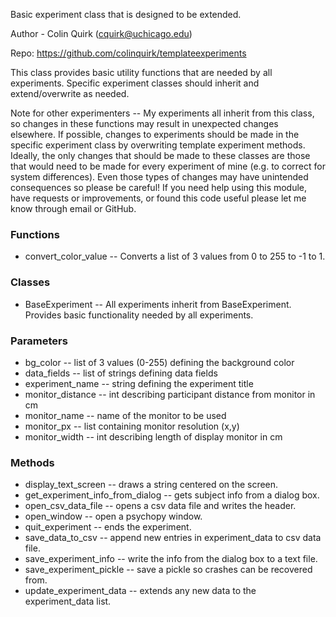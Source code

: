 Basic experiment class that is designed to be extended.

Author - Colin Quirk (cquirk@uchicago.edu)

Repo: https://github.com/colinquirk/templateexperiments

This class provides basic utility functions that are needed by all
experiments. Specific experiment classes should inherit and extend/overwrite as needed.

Note for other experimenters -- My experiments all inherit from this class,
so changes in these functions may result in unexpected changes elsewhere. If
possible, changes to experiments should be made in the specific experiment
class by overwriting template experiment methods. Ideally, the only changes
that should be made to these classes are those that would need to be made for
every experiment of mine (e.g. to correct for system differences). Even those
types of changes may have unintended consequences so please be careful! If you
need help using this module, have requests or improvements, or found this code
useful please let me know through email or GitHub.

### Functions
* convert_color_value -- Converts a list of 3 values from 0 to 255 to -1 to 1.

### Classes
* BaseExperiment -- All experiments inherit from BaseExperiment. Provides basic
    functionality needed by all experiments.

### Parameters
* bg_color -- list of 3 values (0-255) defining the background color
* data_fields -- list of strings defining data fields
* experiment_name -- string defining the experiment title
* monitor_distance -- int describing participant distance from monitor in cm
* monitor_name -- name of the monitor to be used
* monitor_px -- list containing monitor resolution (x,y)
* monitor_width -- int describing length of display monitor in cm

### Methods
* display_text_screen -- draws a string centered on the screen.
* get_experiment_info_from_dialog -- gets subject info from a dialog box.
* open_csv_data_file -- opens a csv data file and writes the header.
* open_window -- open a psychopy window.
* quit_experiment -- ends the experiment.
* save_data_to_csv -- append new entries in experiment_data to csv data file.
* save_experiment_info -- write the info from the dialog box to a text file.
* save_experiment_pickle -- save a pickle so crashes can be recovered from.
* update_experiment_data -- extends any new data to the experiment_data list.